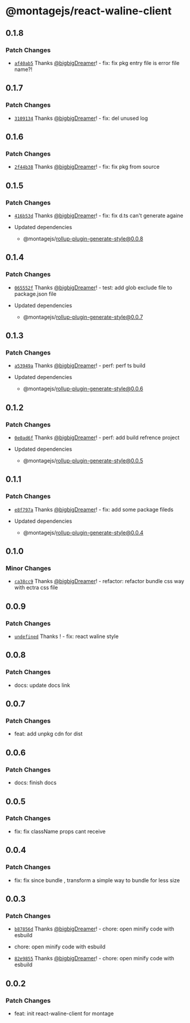 # @montagejs/react-waline-client

## 0.1.8

### Patch Changes

-   [`af40ab5`](https://github.com/bigbigDreamer/montage/commit/af40ab5) Thanks [@bigbigDreamer](https://github.com/bigbigDreamer)! - fix: fix pkg entry file is error file name?!

## 0.1.7

### Patch Changes

-   [`3109134`](https://github.com/bigbigDreamer/montage/commit/3109134) Thanks [@bigbigDreamer](https://github.com/bigbigDreamer)! - fix: del unused log

## 0.1.6

### Patch Changes

-   [`2f44b38`](https://github.com/bigbigDreamer/montage/commit/2f44b38) Thanks [@bigbigDreamer](https://github.com/bigbigDreamer)! - fix: fix pkg from source

## 0.1.5

### Patch Changes

-   [`416b53d`](https://github.com/bigbigDreamer/montage/commit/416b53d) Thanks [@bigbigDreamer](https://github.com/bigbigDreamer)! - fix: fix d.ts can't generate againe

-   Updated dependencies
    -   @montagejs/rollup-plugin-generate-style@0.0.8

## 0.1.4

### Patch Changes

-   [`065552f`](https://github.com/bigbigDreamer/montage/commit/065552f) Thanks [@bigbigDreamer](https://github.com/bigbigDreamer)! - test: add glob exclude file to package.json file

-   Updated dependencies
    -   @montagejs/rollup-plugin-generate-style@0.0.7

## 0.1.3

### Patch Changes

-   [`a53949a`](https://github.com/bigbigDreamer/montage/commit/a53949a) Thanks [@bigbigDreamer](https://github.com/bigbigDreamer)! - perf: perf ts build

-   Updated dependencies
    -   @montagejs/rollup-plugin-generate-style@0.0.6

## 0.1.2

### Patch Changes

-   [`0e0ad6f`](https://github.com/bigbigDreamer/montage/commit/0e0ad6f) Thanks [@bigbigDreamer](https://github.com/bigbigDreamer)! - perf: add build refrence project

-   Updated dependencies
    -   @montagejs/rollup-plugin-generate-style@0.0.5

## 0.1.1

### Patch Changes

-   [`e8f797a`](https://github.com/bigbigDreamer/montage/commit/e8f797a) Thanks [@bigbigDreamer](https://github.com/bigbigDreamer)! - fix: add some package fileds

-   Updated dependencies
    -   @montagejs/rollup-plugin-generate-style@0.0.4

## 0.1.0

### Minor Changes

-   [`ca38cc9`](https://github.com/bigbigDreamer/montage/commit/ca38cc9) Thanks [@bigbigDreamer](https://github.com/bigbigDreamer)! - refactor: refactor bundle css way with ectra css file

## 0.0.9

### Patch Changes

-   [`undefined`](https://github.com/bigbigDreamer/montage/commit/undefined) Thanks ! - fix: react waline style

## 0.0.8

### Patch Changes

-   docs: update docs link

## 0.0.7

### Patch Changes

-   feat: add unpkg cdn for dist

## 0.0.6

### Patch Changes

-   docs: finish docs

## 0.0.5

### Patch Changes

-   fix: fix className props cant receive

## 0.0.4

### Patch Changes

-   fix: fix since bundle , transform a simple way to bundle for less size

## 0.0.3

### Patch Changes

-   [`b87856d`](https://github.com/bigbigDreamer/montage/commit/b87856d3403b812f04186ca8df73a6f5c017772e) Thanks [@bigbigDreamer](https://github.com/bigbigDreamer)! - chore: open minify code with esbuild

*   chore: open minify code with esbuild

-   [`82e9855`](https://github.com/bigbigDreamer/montage/commit/82e9855095828c3a9567c7f8ec7afb87b7fcc136) Thanks [@bigbigDreamer](https://github.com/bigbigDreamer)! - chore: open minify code with esbuild

## 0.0.2

### Patch Changes

-   feat: init react-waline-client for montage
